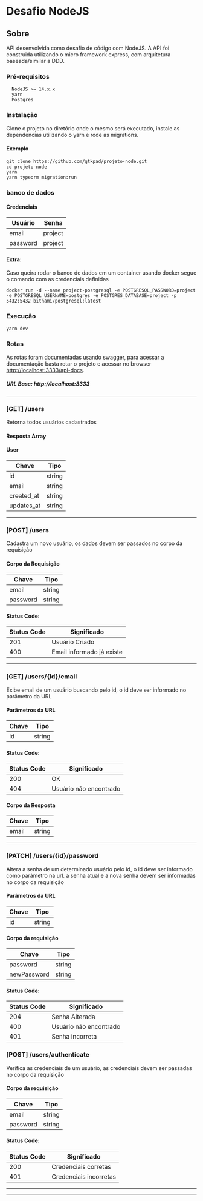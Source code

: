 # Desafio NodeJS

## Sobre
API desenvolvida como desafio de código com NodeJS. A API foi construida utilizando o micro framework express, com arquitetura baseada/similar a DDD.

### Pré-requisitos

```
  NodeJS >= 14.x.x
  yarn
  Postgres
```
### Instalação

Clone o projeto no diretório onde o mesmo será executado, instale as dependencias utilizando o yarn e rode as migrations.

#### Exemplo
```
git clone https://github.com/gtkpad/projeto-node.git
cd projeto-node
yarn
yarn typeorm migration:run
```
### banco de dados

#### Credenciais

| Usuário     | Senha    |
| ----------  |--------  |
| email       | project  |
| password    | project  |

#### Extra:
Caso queira rodar o banco de dados em um container usando docker segue o comando com as credenciais definidas

```
docker run -d --name project-postgresql -e POSTGRESQL_PASSWORD=project -e POSTGRESQL_USERNAME=postgres -e POSTGRES_DATABASE=project -p 5432:5432 bitnami/postgresql:latest
```

### Execução

```
yarn dev
```

### Rotas

As rotas foram documentadas usando swagger, para acessar a documentação basta rotar o projeto e acessar no browser <http://localhost:3333/api-docs>.
##### URL Base: http://localhost:3333

---

### [GET] /users
 Retorna todos usuários cadastrados
####  Resposta Array<User>

#### User

| Chave       | Tipo    |
| ----------  |-------- |
| id          | string  |
| email       | string  |
| created_at  | string  |
| updates_at  | string  |
---
### [POST] /users
 Cadastra um novo usuário, os dados devem ser passados no corpo da requisição

#### Corpo da Requisição
| Chave       | Tipo    |
| ----------  |-------- |
| email       | string  |
| password    | string  |

#### Status Code:

| Status Code       | Significado         |
| ----------------- | ------------------- |
| 201         | Usuário Criado            |
| 400         | Email informado já existe |


---

### [GET] /users/{id}/email
 Exibe email de um usuário buscando pelo id, o id deve ser informado no parâmetro da URL

#### Parâmetros da URL
| Chave       | Tipo    |
| ----------  |-------- |
| id          | string  |

#### Status Code:

| Status Code       | Significado      |
| ----------------- | ---------------- |
| 200         | OK                     |
| 404         | Usuário não encontrado |

#### Corpo da Resposta
| Chave       | Tipo    |
| ----------  |-------- |
| email       | string  |
---
### [PATCH] /users/{id}/password
 Altera a senha de um determinado usuário pelo id, o id deve ser informado como parâmetro na url. a senha atual e a nova senha devem ser informadas no corpo da requisição


#### Parâmetros da URL
| Chave       | Tipo    |
| ----------  |-------- |
| id          | string  |

#### Corpo da requisição
| Chave       | Tipo    |
| ----------  |-------- |
| password    | string  |
| newPassword | string  |

#### Status Code:

| Status Code       | Significado  |
| ----------------- | ------------ |
| 204    | Senha Alterada          |
| 400    | Usuário não encontrado  |
| 401    | Senha incorreta         |

### [POST] /users/authenticate
 Verifica as credenciais de um usuário, as credenciais devem ser passadas no corpo da requisição

#### Corpo da requisição
| Chave       | Tipo    |
| ----------  |-------- |
| email       | string  |
| password    | string  |

#### Status Code:

| Status Code       | Significado  |
| ----------------- | ------------ |
| 200    | Credenciais corretas    |
| 401    | Credenciais incorretas  |

---
---
